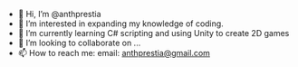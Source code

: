 - 👋 Hi, I’m @anthprestia
- 👀 I’m interested in expanding my knowledge of coding.
- 🌱 I’m currently learning C# scripting and using Unity to create 2D games
- 💞️ I’m looking to collaborate on ...
- 📫 How to reach me:
      email:  anthprestia@gmail.com

<!---
anthprestia/anthprestia is a ✨ special ✨ repository because its `README.md` (this file) appears on your GitHub profile.
You can click the Preview link to take a look at your changes.
--->
